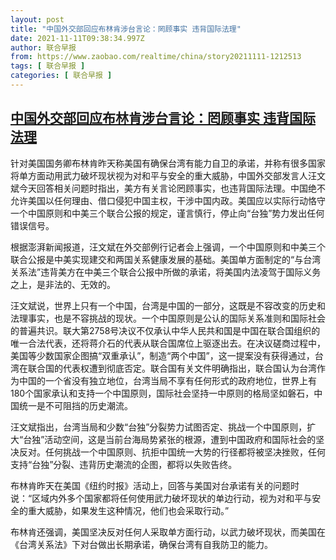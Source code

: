 ```yaml
---
layout: post
title: "中国外交部回应布林肯涉台言论：罔顾事实 违背国际法理"
date: 2021-11-11T09:38:34.997Z
author: 联合早报
from: https://www.zaobao.com/realtime/china/story20211111-1212513
tags: [ 联合早报 ]
categories: [ 联合早报 ]
---
```

<!--1636647780000-->
[中国外交部回应布林肯涉台言论：罔顾事实 违背国际法理](https://www.zaobao.com/realtime/china/story20211111-1212513)
------

<div>
<p>针对美国国务卿布林肯昨天称美国有确保台湾有能力自卫的承诺，并称有很多国家将单方面动用武力破坏现状视为对和平与安全的重大威胁，中国外交部发言人汪文斌今天回答相关问题时指出，美方有关言论罔顾事实，也违背国际法理。中国绝不允许美国以任何理由、借口侵犯中国主权，干涉中国内政。美国应以实际行动恪守一个中国原则和中美三个联合公报的规定，谨言慎行，停止向“台独”势力发出任何错误信号。</p><p>根据澎湃新闻报道，汪文斌在外交部例行记者会上强调，一个中国原则和中美三个联合公报是中美实现建交和两国关系健康发展的基础。美国单方面制定的“与台湾关系法”违背美方在中美三个联合公报中所做的承诺，将美国内法凌驾于国际义务之上，是非法的、无效的。</p><p>汪文斌说，世界上只有一个中国，台湾是中国的一部分，这既是不容改变的历史和法理事实，也是不容挑战的现状。一个中国原则是公认的国际关系准则和国际社会的普遍共识。联大第2758号决议不仅承认中华人民共和国是中国在联合国组织的唯一合法代表，还将蒋介石的代表从联合国席位上驱逐出去。在决议磋商过程中，美国等少数国家企图搞“双重承认”，制造“两个中国”，这一提案没有获得通过，台湾在联合国的代表权遭到彻底否定。联合国有关文件明确指出，联合国认为台湾作为中国的一个省没有独立地位，台湾当局不享有任何形式的政府地位，世界上有180个国家承认和支持一个中国原则，国际社会坚持一中原则的格局坚如磐石，中国统一是不可阻挡的历史潮流。</p><section id="imu"><div id="dfp-ad-imu1">        </div></section><p>汪文斌指出，台湾当局和少数“台独”分裂势力试图否定、挑战一个中国原则，扩大“台独”活动空间，这是当前台海局势紧张的根源，遭到中国政府和国际社会的坚决反对。任何挑战一个中国原则、抗拒中国统一大势的行径都将被坚决挫败，任何支持“台独”分裂、违背历史潮流的企图，都将以失败告终。</p><p>布林肯昨天在美国《纽约时报》活动上，回答与美国对台承诺有关的问题时说：“区域内外多个国家都将任何使用武力破坏现状的单边行动，视为对和平与安全的重大威胁，如果发生这种情况，他们也会采取行动。” </p><p>布林肯还强调，美国坚决反对任何人采取单方面行动，以武力破坏现状，而美国在《台湾关系法》下对台做出长期承诺，确保台湾有自我防卫的能力。</p><div id="innity-in-post"></div><div id="dfp-ad-midarticlespecial">        </div>
</div>
